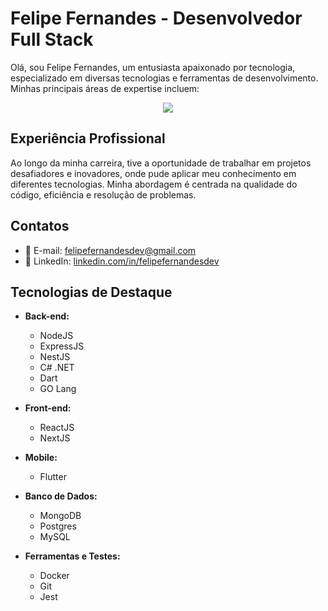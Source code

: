 # Felipe Fernandes - Desenvolvedor Full Stack

Olá, sou Felipe Fernandes, um entusiasta apaixonado por tecnologia, especializado em diversas tecnologias e ferramentas de desenvolvimento. Minhas principais áreas de expertise incluem:

<p align="center">
  <a href="https://skillicons.dev">
    <img src="https://skillicons.dev/icons?i=docker,git,js,ts,nodejs,express,redis,jest,mongodb,postgres,mysql,nestjs,react,nextjs,flutter,cs,dotnet,dart,go,vscode" />
  </a>
</p>

## Experiência Profissional

Ao longo da minha carreira, tive a oportunidade de trabalhar em projetos desafiadores e inovadores, onde pude aplicar meu conhecimento em diferentes tecnologias. Minha abordagem é centrada na qualidade do código, eficiência e resolução de problemas.

## Contatos

- 📧 E-mail: felipefernandesdev@gmail.com
- 🔗 LinkedIn: [linkedin.com/in/felipefernandesdev](https://linkedin.com/in/felipefernandesdev)

## Tecnologias de Destaque

- **Back-end:**
  - NodeJS
  - ExpressJS
  - NestJS
  - C# .NET
  - Dart
  - GO Lang

- **Front-end:**
  - ReactJS
  - NextJS

- **Mobile:**
  - Flutter 

- **Banco de Dados:**
  - MongoDB
  - Postgres
  - MySQL

- **Ferramentas e Testes:**
  - Docker
  - Git
  - Jest
